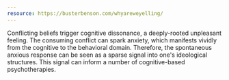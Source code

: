 ```yaml
---
resource: https://busterbenson.com/whyareweyelling/
---
```


Conflicting beliefs trigger cognitive dissonance, a deeply-rooted unpleasant feeling. The consuming conflict can spark anxiety, which manifests vividly from the cognitive to the behavioral domain. Therefore, the spontaneous anxious response can be seen as a sparse signal into one's ideological structures. This signal can inform a number of cognitive-based psychotherapies.